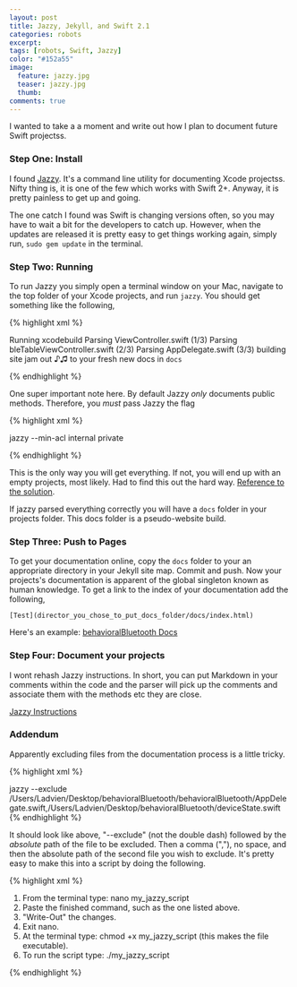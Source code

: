 ```yaml
---
layout: post
title: Jazzy, Jekyll, and Swift 2.1
categories: robots
excerpt:
tags: [robots, Swift, Jazzy]
color: "#152a55"
image:
  feature: jazzy.jpg
  teaser: jazzy.jpg
  thumb:
comments: true
---
```


I wanted to take a a moment and write out how I plan to document future Swift projectss.

### Step One: Install
I found [Jazzy](https://github.com/Realm/jazzy).  It's a command line utility for documenting Xcode projectss.  Nifty thing is, it is one of the few which works with Swift 2+. Anyway, it is pretty painless to get up and going.

The one catch I found was Swift is changing versions often, so you may have to wait a bit for the developers to catch up.  However, when the updates are released it is pretty easy to get things working again, simply run, `sudo gem update` in the terminal.

### Step Two: Running
To run Jazzy you simply open a terminal window on your Mac, navigate to the top folder of your Xcode projects, and run `jazzy`.  You should get something like the following,

{% highlight xml %}

Running xcodebuild
Parsing ViewController.swift (1/3)
Parsing bleTableViewController.swift (2/3)
Parsing AppDelegate.swift (3/3)
building site
jam out ♪♫ to your fresh new docs in `docs`

{% endhighlight %}

One super important note here.  By default Jazzy _only_ documents public methods.  Therefore, you _must_ pass Jazzy the flag

{% highlight xml %}

jazzy --min-acl internal private

{% endhighlight %}

This is the only way you will get everything.  If not, you will end up with an empty projects, most likely.  Had to find this out the hard way.  [Reference to the solution](https://github.com/realm/jazzy/issues/255).

If jazzy parsed everything correctly you will have a `docs` folder in your projects folder.  This docs folder is a pseudo-website build.  

### Step Three: Push to Pages
To get your documentation online, copy the `docs` folder to your an appropriate directory in your Jekyll site map.  Commit and push.  Now your projects's documentation is apparent of the global singleton known as human knowledge.  To get a link to the index of your documentation add the following,

`[Test](director_you_chose_to_put_docs_folder/docs/index.html)`

Here's an example: [behavioralBluetooth Docs](/jazzy/behavioralBluetooth/index.html)

### Step Four: Document your projects

I wont rehash Jazzy instructions.  In short, you can put Markdown in your comments within the code and the parser will pick up the comments and associate them with the methods etc they are close.

[Jazzy Instructions](http://ericasadun.com/2015/06/14/swift-header-documentation-in-xcode-7/)

### Addendum
Apparently excluding files from the documentation process is a little tricky.

{% highlight xml %}

jazzy  --exclude /Users/Ladvien/Desktop/behavioralBluetooth/behavioralBluetooth/AppDelegate.swift,/Users/Ladvien/Desktop/behavioralBluetooth/deviceState.swift
{% endhighlight %}

It should look like above, "--exclude" (not the double dash) followed by the _absolute_ path of the file to be excluded.  Then a comma (","), no space, and then the absolute path of the second file you wish to exclude.  It's pretty easy to make this into a script by doing the following.

{% highlight xml %}

1. From the terminal type: nano my_jazzy_script
2. Paste the finished command, such as the one listed above.
3. "Write-Out" the changes.
4. Exit nano.
5. At the terminal type: chmod +x my_jazzy_script (this makes the file executable).
6. To run the script type: ./my_jazzy_script

{% endhighlight %}
